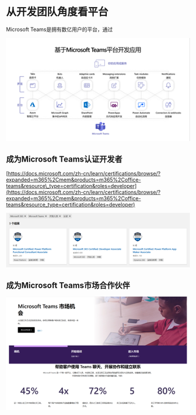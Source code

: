 # 从开发团队角度看平台

Microsoft Teams是拥有数亿用户的平台，通过

![](../.gitbook/assets/tu-pian-%20%28261%29.png)

## 成为Microsoft Teams认证开发者

[https://docs.microsoft.com/zh-cn/learn/certifications/browse/?expanded=m365%2Cmem&products=m365%2Coffice-teams&resource\_type=certification&roles=developer](https://docs.microsoft.com/zh-cn/learn/certifications/browse/?expanded=m365%2Cmem&products=m365%2Coffice-teams&resource_type=certification&roles=developer)

![](../.gitbook/assets/tu-pian-%20%28266%29.png)

## 成为Microsoft Teams市场合作伙伴

![](../.gitbook/assets/tu-pian-%20%28268%29.png)





